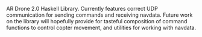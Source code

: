 AR Drone 2.0 Haskell Library.
Currently features correct UDP communication for sending commands and receiving navdata. Future work on the library will hopefully provide for tasteful composition of command functions to control copter movement, and utilities for working with navdata. 
